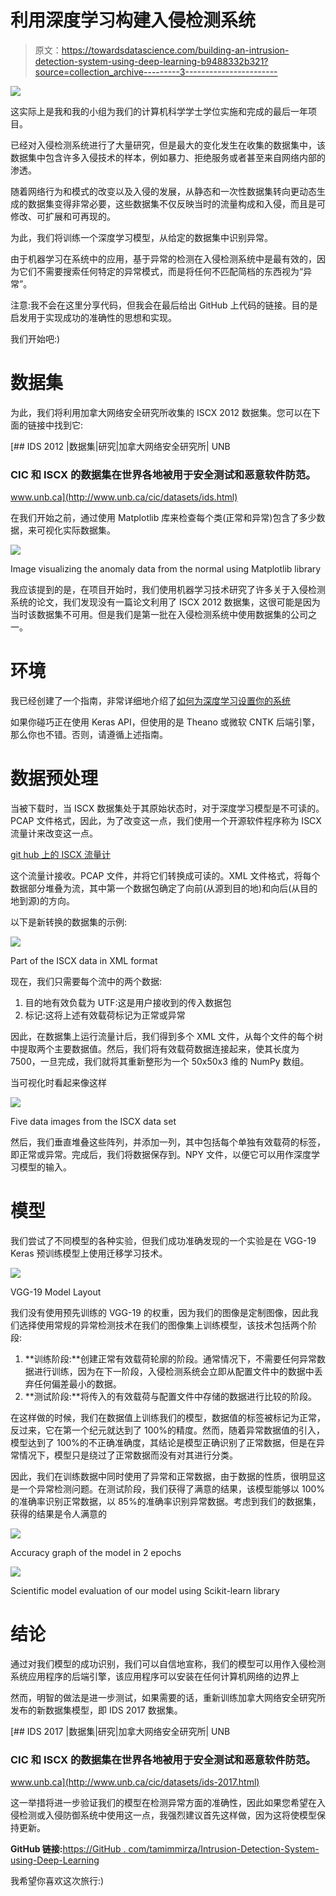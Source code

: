 # 利用深度学习构建入侵检测系统

> 原文：<https://towardsdatascience.com/building-an-intrusion-detection-system-using-deep-learning-b9488332b321?source=collection_archive---------3----------------------->

![](img/76183b8c1039c815704492d30e53706c.png)

这实际上是我和我的小组为我们的计算机科学学士学位实施和完成的最后一年项目。

已经对入侵检测系统进行了大量研究，但是最大的变化发生在收集的数据集中，该数据集中包含许多入侵技术的样本，例如暴力、拒绝服务或者甚至来自网络内部的渗透。

随着网络行为和模式的改变以及入侵的发展，从静态和一次性数据集转向更动态生成的数据集变得非常必要，这些数据集不仅反映当时的流量构成和入侵，而且是可修改、可扩展和可再现的。

为此，我们将训练一个深度学习模型，从给定的数据集中识别异常。

由于机器学习在系统中的应用，基于异常的检测在入侵检测系统中是最有效的，因为它们不需要搜索任何特定的异常模式，而是将任何不匹配简档的东西视为“异常”。

注意:我不会在这里分享代码，但我会在最后给出 GitHub 上代码的链接。目的是启发用于实现成功的准确性的思想和实现。

我们开始吧:)

# 数据集

为此，我们将利用加拿大网络安全研究所收集的 ISCX 2012 数据集。您可以在下面的链接中找到它:

[](http://www.unb.ca/cic/datasets/ids.html) [## IDS 2012 |数据集|研究|加拿大网络安全研究所| UNB

### CIC 和 ISCX 的数据集在世界各地被用于安全测试和恶意软件防范。

www.unb.ca](http://www.unb.ca/cic/datasets/ids.html) 

在我们开始之前，通过使用 Matplotlib 库来检查每个类(正常和异常)包含了多少数据，来可视化实际数据集。

![](img/b3f0870daf383fdbc73efacf2d32aaae.png)

Image visualizing the anomaly data from the normal using Matplotlib library

我应该提到的是，在项目开始时，我们使用机器学习技术研究了许多关于入侵检测系统的论文，我们发现没有一篇论文利用了 ISCX 2012 数据集，这很可能是因为当时该数据集不可用。但是我们是第一批在入侵检测系统中使用数据集的公司之一。

# 环境

我已经创建了一个指南，非常详细地介绍了[如何为深度学习设置你的系统](https://blog.goodaudience.com/python-environment-setup-for-deep-learning-on-windows-10-c373786e36d1)

如果你碰巧正在使用 Keras API，但使用的是 Theano 或微软 CNTK 后端引擎，那么你也不错。否则，请遵循上述指南。

# 数据预处理

当被下载时，当 ISCX 数据集处于其原始状态时，对于深度学习模型是不可读的。PCAP 文件格式，因此，为了改变这一点，我们使用一个开源软件程序称为 ISCX 流量计来改变这一点。

[git hub 上的 ISCX 流量计](https://github.com/ISCX/ISCXFlowMeter)

这个流量计接收。PCAP 文件，并将它们转换成可读的。XML 文件格式，将每个数据部分堆叠为流，其中第一个数据包确定了向前(从源到目的地)和向后(从目的地到源)的方向。

以下是新转换的数据集的示例:

![](img/7526e21936e99b7823617b7c03815d30.png)

Part of the ISCX data in XML format

现在，我们只需要每个流中的两个数据:

1.  目的地有效负载为 UTF:这是用户接收到的传入数据包
2.  标记:这将上述有效载荷标记为正常或异常

因此，在数据集上运行流量计后，我们得到多个 XML 文件，从每个文件的每个树中提取两个主要数据值。然后，我们将有效载荷数据连接起来，使其长度为 7500，一旦完成，我们就将其重新整形为一个 50x50x3 维的 NumPy 数组。

当可视化时看起来像这样

![](img/c9994bbece5fd8913008d66bb5ad69b4.png)

Five data images from the ISCX data set

然后，我们垂直堆叠这些阵列，并添加一列，其中包括每个单独有效载荷的标签，即正常或异常。完成后，我们将数据保存到。NPY 文件，以便它可以用作深度学习模型的输入。

# 模型

我们尝试了不同模型的各种实验，但我们成功准确发现的一个实验是在 VGG-19 Keras 预训练模型上使用迁移学习技术。

![](img/40a3aa20b152c699161dd1dbcaf6af99.png)

VGG-19 Model Layout

我们没有使用预先训练的 VGG-19 的权重，因为我们的图像是定制图像，因此我们选择使用常规的异常检测技术在我们的图像集上训练模型，该技术包括两个阶段:

1.  **训练阶段:**创建正常有效载荷轮廓的阶段。通常情况下，不需要任何异常数据进行训练，因为在下一阶段，入侵检测系统会立即从配置文件中的数据中丢弃任何偏差最小的数据。
2.  **测试阶段:**将传入的有效载荷与配置文件中存储的数据进行比较的阶段。

在这样做的时候，我们在数据值上训练我们的模型，数据值的标签被标记为正常，反过来，它在第一个纪元就达到了 100%的精度。然而，随着异常数据值的引入，模型达到了 100%的不正确准确度，其结论是模型正确识别了正常数据，但是在异常情况下，模型只是绕过了正常数据而没有对其进行分类。

因此，我们在训练数据中同时使用了异常和正常数据，由于数据的性质，很明显这是一个异常检测问题。在测试阶段，我们获得了满意的结果，该模型能够以 100%的准确率识别正常数据，以 85%的准确率识别异常数据。考虑到我们的数据集，获得的结果是令人满意的

![](img/61a5a93bbe74788cbcdfde8fed46b5ec.png)

Accuracy graph of the model in 2 epochs

![](img/69c81bf120e7973b67b1f351cc24c4c9.png)

Scientific model evaluation of our model using Scikit-learn library

# 结论

通过对我们模型的成功识别，我们可以自信地宣称，我们的模型可以用作入侵检测系统应用程序的后端引擎，该应用程序可以安装在任何计算机网络的边界上

然而，明智的做法是进一步测试，如果需要的话，重新训练加拿大网络安全研究所发布的新数据集模型，即 IDS 2017 数据集。

[](http://www.unb.ca/cic/datasets/ids-2017.html) [## IDS 2017 |数据集|研究|加拿大网络安全研究所| UNB

### CIC 和 ISCX 的数据集在世界各地被用于安全测试和恶意软件防范。

www.unb.ca](http://www.unb.ca/cic/datasets/ids-2017.html) 

这一举措将进一步验证我们的模型在检测异常方面的准确性，因此如果您希望在入侵检测或入侵防御系统中使用这一点，我强烈建议首先这样做，因为这将使模型保持更新。

**GitHub 链接:**[https://GitHub . com/tamimmirza/Intrusion-Detection-System-using-Deep-Learning](https://github.com/tamimmirza/Intrusion-Detection-System-using-Deep-Learning)

我希望你喜欢这次旅行:)